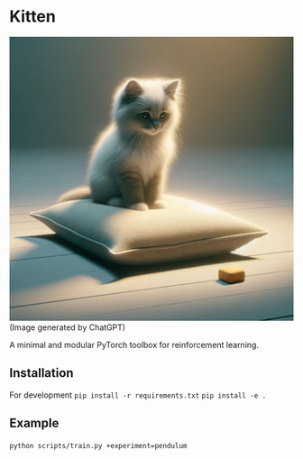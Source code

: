 # Kitten
![Kitten Learning](docs/kitten.png)
(Image generated by ChatGPT)

A minimal and modular PyTorch toolbox for reinforcement learning.

## Installation
For development
`pip install -r requirements.txt`
`pip install -e .`

## Example 

`python scripts/train.py +experiment=pendulum`
